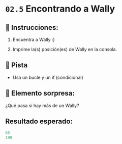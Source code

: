 # `02.5` Encontrando a Wally

## 📝 Instrucciones:

1. Encuentra a Wally :)

2. Imprime la(s) posición(es) de Wally en la consola.

## 📝 Pista

+ Usa un bucle y un if (condicional)

## :gem: Elemento sorpresa:

¿Qué pasa si hay más de un Wally?

## Resultado esperado:

```py
65
198
```
